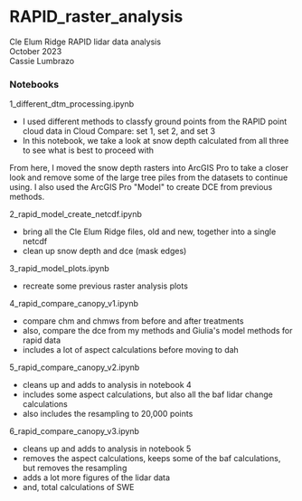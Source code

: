 # RAPID_raster_analysis
Cle Elum Ridge RAPID lidar data analysis\
October 2023\
Cassie Lumbrazo

### Notebooks
1_different_dtm_processing.ipynb
* I used different methods to classfy ground points from the RAPID point cloud data in Cloud Compare: set 1, set 2, and set 3
* In this notebook, we take a look at snow depth calculated from all three to see what is best to proceed with 

From here, I moved the snow depth rasters into ArcGIS Pro to take a closer look and remove some of the large tree piles from the datasets to continue using. I also used the ArcGIS Pro "Model" to create DCE from previous methods. 

2_rapid_model_create_netcdf.ipynb
* bring all the Cle Elum Ridge files, old and new, together into a single netcdf 
* clean up snow depth and dce (mask edges)

3_rapid_model_plots.ipynb 
* recreate some previous raster analysis plots 

4_rapid_compare_canopy_v1.ipynb
* compare chm and chmws from before and after treatments 
* also, compare the dce from my methods and Giulia's model methods for rapid data 
* includes a lot of aspect calculations before moving to dah

5_rapid_compare_canopy_v2.ipynb
* cleans up and adds to analysis in notebook 4 
* includes some aspect calculations, but also all the baf lidar change calculations 
* also includes the resampling to 20,000 points 

6_rapid_compare_canopy_v3.ipynb 
* cleans up and adds to analysis in notebook 5 
* removes the aspect calculations, keeps some of the baf calculations, but removes the resampling
* adds a lot more figures of the lidar data 
* and, total calculations of SWE


